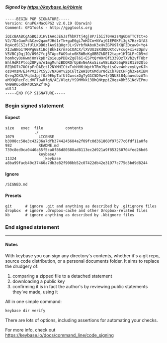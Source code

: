 ##### Signed by https://keybase.io/rbirnie
```
-----BEGIN PGP SIGNATURE-----
Version: GnuPG/MacGPG2 v2.0.19 (Darwin)
Comment: GPGTools - http://gpgtools.org

iQIcBAABCgAGBQJU1HVIAAoJEGJsfhbRTtj4gj8P/ibiiT04A2sNgGDmTTCTCt+o
VJ/7DzGunFdACzw2qamFJHd1rTk+gaE6gL7mHJCm+NYwjG1EP0KFi3gk7HzrGfA3
Rg4cdSCSIsfUlLK9B0zlAy9iQUgrJL+SVrbfNAbxK3xHvZGPX9lKQFZDcaw9+Yq4
XI3wBNo1TRMPgGEtiBojBkkIkrm7oCOACX/lXVUUI8Xd0DUKtcvFcug+xi+2Qpnv
V5VBCjDqjIQ/0967YcjBTApcFAO9ato6K5WBeKg8BBZkDEI2tap+1HTGLFrC05+d
homhcyOsKwmjOmYkpDrZoieupPDBxZg8l6i+ESPtQrW0rBfi339DzTXVb2vfT8br
Ehl9dRtPtcq20Pym/e1mgMuhzBDQRQrUpBvNeAko5iswVELBaX56qPBzR1i92Qlo
RZQhD7k7UOtpFrDAEctl2NYMHICtxTxhHH6iWpthTRmJ9ptLsOve4nhzxyUyeKJh
oz04mzM/EJ4PV2JPC5yJ/NXGWYv2pC6ltZeWI0t6Mdur8dZCb7BzCHFgh3xeXIBM
Qreq2OXG/Fq4mJpjf0a9EhpTafUlCwvsxOgTyG1C5D9w+4/QNU8l84pauvobzATn
aM99QRecFcLdVFTuwRfgN/AE/0lqt/YS9MMkk13BhQNtppiZHqz4Bh5S1NdVEPmu
VH9WK65RkR4QCSKZfTRg
=Ul1J
-----END PGP SIGNATURE-----

```

<!-- END SIGNATURES -->

### Begin signed statement 

#### Expect

```
size   exec  file          contents                                                        
             ./                                                                            
1079           LICENSE     b3008cc58e3c43236a7dfb3744245684a2f09fc0d361860f97577c6fdf11a0fe
982            README.md   739c8ed0ca0440a55f5ca8f86d80388ad8113ec2d921a9f853260704fee26bd6
               keybase/                                                                    
11324            _keybase  a8ba99facb40c37460a7db3e82f908bb52c07422db42e31977c775d5bd9d8244
```

#### Ignore

```
/SIGNED.md
```

#### Presets

```
git      # ignore .git and anything as described by .gitignore files
dropbox  # ignore .dropbox-cache and other Dropbox-related files    
kb       # ignore anything as described by .kbignore files          
```

<!-- summarize version = 0.0.9 -->

### End signed statement

<hr>

#### Notes

With keybase you can sign any directory's contents, whether it's a git repo,
source code distribution, or a personal documents folder. It aims to replace the drudgery of:

  1. comparing a zipped file to a detached statement
  2. downloading a public key
  3. confirming it is in fact the author's by reviewing public statements they've made, using it

All in one simple command:

```bash
keybase dir verify
```

There are lots of options, including assertions for automating your checks.

For more info, check out https://keybase.io/docs/command_line/code_signing